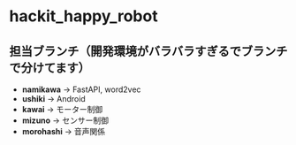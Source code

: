 # hackit_happy_robot

## 担当ブランチ（開発環境がバラバラすぎるでブランチで分けてます）

* **namikawa** → FastAPI, word2vec
* **ushiki** → Android
* **kawai** → モーター制御
* **mizuno** → センサー制御
* **morohashi** → 音声関係
